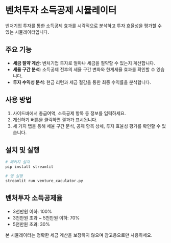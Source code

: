 # 벤처투자 소득공제 시뮬레이터

벤처기업 투자를 통한 소득공제 효과를 시각적으로 분석하고 투자 효율성을 평가할 수 있는 시뮬레이터입니다.

## 주요 기능

- **세금 절약 계산**: 벤처기업 투자로 얼마나 세금을 절약할 수 있는지 계산합니다.
- **세율 구간 분석**: 소득공제 전후의 세율 구간 변화와 한계세율 효과를 확인할 수 있습니다.
- **투자 수익성 분석**: 현금 리턴과 세금 절감을 통한 최종 수익률을 분석합니다.

## 사용 방법

1. 사이드바에서 총급여액, 소득공제 항목 등 정보를 입력하세요.
2. 계산하기 버튼을 클릭하면 결과가 표시됩니다.
3. 세 가지 탭을 통해 세율 구간 분석, 공제 항목 상세, 투자 효율성 평가를 확인할 수 있습니다.

## 설치 및 실행

```bash
# 패키지 설치
pip install streamlit

# 앱 실행
streamlit run venture_caculator.py
```

## 벤처투자 소득공제율

- 3천만원 이하: 100%
- 3천만원 초과 ~ 5천만원 이하: 70%
- 5천만원 초과: 30%

본 시뮬레이터는 정확한 세금 계산을 보장하지 않으며 참고용으로만 사용하세요.

